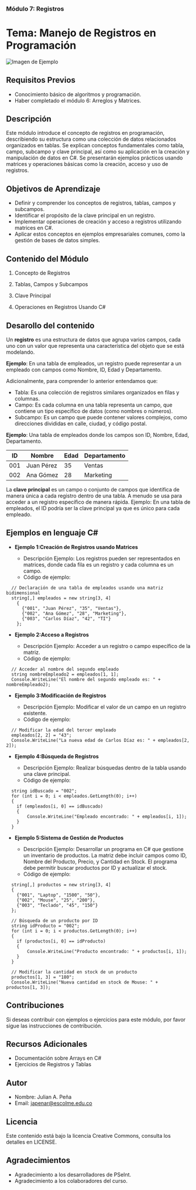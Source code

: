 
### Módulo 7: Registros

# Tema: Manejo de Registros en Programación

![Imagen de Ejemplo](recursos/img/algoritmo.png)

## Requisitos Previos

- Conocimiento básico de algoritmos y programación.
- Haber completado el módulo 6: Arreglos y Matrices.

## Descripción

Este módulo introduce el concepto de registros en programación, describiendo su estructura como una colección de datos relacionados organizados en tablas. Se explican conceptos fundamentales como tabla, campo, subcampo y clave principal, así como su aplicación en la creación y manipulación de datos en C#. Se presentarán ejemplos prácticos usando matrices y operaciones básicas como la creación, acceso y uso de registros.


## Objetivos de Aprendizaje

- Definir y comprender los conceptos de registros, tablas, campos y subcampos.
- Identificar el propósito de la clave principal en un registro.
- Implementar operaciones de creación y acceso a registros utilizando matrices en C#.
- Aplicar estos conceptos en ejemplos empresariales comunes, como la gestión de bases de datos simples.

## Contenido del Módulo
1. Concepto de Registros


2. Tablas, Campos y Subcampos

3. Clave Principal

4. Operaciones en Registros Usando C#



## Desarollo del contenido

Un **registro** es una estructura de datos que agrupa varios campos, cada uno con un valor que representa una característica del objeto que se está modelando.

**Ejemplo**: En una tabla de empleados, un registro puede representar a un empleado con campos como Nombre, ID, Edad y Departamento.

Adicionalmente, para comprender lo anterior entendamos que: 
- Tabla: Es una colección de registros similares organizados en filas y columnas.
- Campo: Es cada columna en una tabla representa un campo, que contiene un tipo específico de datos (como nombres o números).
- Subcampo: Es un campo que puede contener valores complejos, como direcciones divididas en calle, ciudad, y código postal.

**Ejemplo**: Una tabla de empleados donde los campos son ID, Nombre, Edad, Departamento.

| ID  | Nombre    | Edad | Departamento |
| --- | --------- | ---- | ------------ |
| 001 | Juan Pérez| 35   | Ventas       |
| 002 | Ana Gómez | 28   | Marketing    |

La **clave principal** es un campo o conjunto de campos que identifica de manera única a cada registro dentro de una tabla. A menudo se usa para acceder a un registro específico de manera rápida.
Ejemplo: En una tabla de empleados, el ID podría ser la clave principal ya que es único para cada empleado.



## Ejemplos en lenguaje C#

- **Ejemplo 1:Creación de Registros usando Matrices**

  - Descripción Ejemplo: Los registros pueden ser representados en matrices, donde cada fila es un registro y cada columna es un campo.
  - Código de ejemplo:
```pseudocode
  // Declaración de una tabla de empleados usando una matriz bidimensional
  string[,] empleados = new string[3, 4]
    {
      {"001", "Juan Pérez", "35", "Ventas"},
      {"002", "Ana Gómez", "28", "Marketing"},
      {"003", "Carlos Díaz", "42", "TI"}
    };
```

- **Ejemplo 2:Acceso a Registros**

  - Descripción Ejemplo: Acceder a un registro o campo específico de la matriz.
  - Código de ejemplo:
```pseudocode
  // Acceder al nombre del segundo empleado
  string nombreEmpleado2 = empleados[1, 1];
  Console.WriteLine("El nombre del segundo empleado es: " + nombreEmpleado2);
```

- **Ejemplo 3:Modificación de Registros**

  - Descripción Ejemplo: Modificar el valor de un campo en un registro existente.
  - Código de ejemplo:
```pseudocode
  // Modificar la edad del tercer empleado
  empleados[2, 2] = "43";
  Console.WriteLine("La nueva edad de Carlos Díaz es: " + empleados[2, 2]);
```

- **Ejemplo 4:Búsqueda de Registros**

  - Descripción Ejemplo: Realizar búsquedas dentro de la tabla usando una clave principal.
  - Código de ejemplo:
```pseudocode
  string idBuscado = "002";
  for (int i = 0; i < empleados.GetLength(0); i++)
  {
    if (empleados[i, 0] == idBuscado)
    {
        Console.WriteLine("Empleado encontrado: " + empleados[i, 1]);
    }
  }
```
  
- **Ejemplo 5:Sistema de Gestión de Productos**

  - Descripción Ejemplo: Desarrollar un programa en C# que gestione un inventario de productos. La matriz debe incluir campos como ID, Nombre del Producto, Precio, y Cantidad en Stock. El programa debe permitir buscar productos por ID y actualizar el stock.
  - Código de ejemplo:
```pseudocode
  string[,] productos = new string[3, 4]
  {
    {"001", "Laptop", "1500", "50"},
    {"002", "Mouse", "25", "200"},
    {"003", "Teclado", "45", "150"}
  };

  // Búsqueda de un producto por ID
  string idProducto = "002";
  for (int i = 0; i < productos.GetLength(0); i++)
  {
    if (productos[i, 0] == idProducto)
    {
        Console.WriteLine("Producto encontrado: " + productos[i, 1]);
    }
  }

  // Modificar la cantidad en stock de un producto
  productos[1, 3] = "180";
  Console.WriteLine("Nueva cantidad en stock de Mouse: " + productos[1, 3]);
```

## Contribuciones
Si deseas contribuir con ejemplos o ejercicios para este módulo, por favor sigue las instrucciones de contribución.

## Recursos Adicionales
- Documentación sobre Arrays en C#
- Ejercicios de Registros y Tablas

## Autor

- Nombre: Julian A. Peña
- Email: japenar@escolme.edu.co

## Licencia
Este contenido está bajo la licencia Creative Commons, consulta los detalles en LICENSE.

## Agradecimientos
- Agradecimiento a los desarrolladores de PSeInt.
- Agradecimiento a los colaboradores del curso.